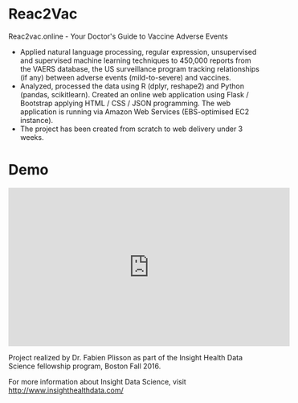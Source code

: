 # Reac2Vac

Reac2vac.online - Your Doctor's Guide to Vaccine Adverse Events
- Applied natural language processing, regular expression, unsupervised and supervised machine learning techniques to 450,000 reports from the VAERS database, the US surveillance program tracking relationships (if any) between adverse events (mild-to-severe) and vaccines.
- Analyzed, processed the data using R (dplyr, reshape2) and Python (pandas, scikitlearn).
Created an online web application using Flask / Bootstrap applying HTML / CSS / JSON programming. The web application is running via Amazon Web Services (EBS-optimised EC2 instance).
- The project has been created from scratch to web delivery under 3 weeks. 

# Demo


<iframe src="https://docs.google.com/presentation/d/1SJ3R24h7R1VMaZalEh6FTuXgaVBUgEscvlf6jcVdli8/embed?" width="560" height="315" frameborder="0" allowfullscreen="allowfullscreen">
</iframe> 
       

Project realized by Dr. Fabien Plisson as part of the Insight Health Data Science fellowship program,
Boston Fall 2016.
<p> For more information about Insight Data Science, visit <a href="url"> http://www.insighthealthdata.com/</a>

